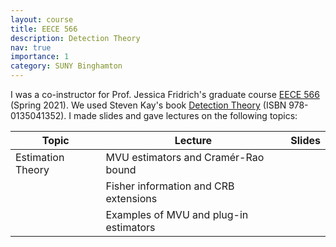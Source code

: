```yaml
---
layout: course
title: EECE 566
description: Detection Theory
nav: true
importance: 1
category: SUNY Binghamton
---
```


I was a co-instructor for Prof. Jessica Fridrich's graduate course [EECE 566](http://ws2.binghamton.edu/fridrich/Courses/syllabus_EECE566.pdf) (Spring 2021). We used Steven Kay's book [Detection Theory](https://www.amazon.com/Fundamentals-Statistical-Signal-Processing-Detection/dp/013504135X) (ISBN 978-0135041352). I made slides and gave lectures on the following topics:

<div class="teaching-lecture-table">
  <table class="table table-hover">
    <thead>
      <tr>
        <th scope="col">Topic</th>
        <th scope="col">Lecture</th>
        <th scope="col">Slides</th>
      </tr>
    </thead>
    <tbody>
      <tr>
        <td><div class="table-row-header">Estimation Theory</div></td>
        <td>MVU estimators and Cramér-Rao bound</td>
        <td>
          <a href="/assets/pdf/example_pdf.pdf"><i class="fa fa-file"></i></a>
        </td>
      </tr>
      <tr>
        <td></td>
        <td>Fisher information and CRB extensions</td>
        <td>
          <a href="/assets/pdf/example_pdf.pdf"><i class="fa fa-file"></i></a>
        </td>
      </tr>
      <tr>
        <td></td>
        <td>Examples of MVU and plug-in estimators</td>
        <td>
          <a href="/assets/pdf/example_pdf.pdf"><i class="fa fa-file"></i></a>
        </td>
      </tr>
    </tbody>
  </table>
</div>